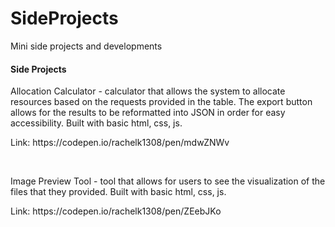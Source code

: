 # SideProjects
Mini side projects and developments


<h4>Side Projects</h4>
<p>Allocation Calculator - calculator that allows the system to allocate resources based on the requests provided in the table. The export button allows for the results to be reformatted into JSON in order for easy accessibility. Built with basic html, css, js. </p>
<p>Link: https://codepen.io/rachelk1308/pen/mdwZNWv</p>

<br/>
<p>Image Preview Tool - tool that allows for users to see the visualization of the files that they provided. Built with basic html, css, js. </p>
<p>Link: https://codepen.io/rachelk1308/pen/ZEebJKo</p>



